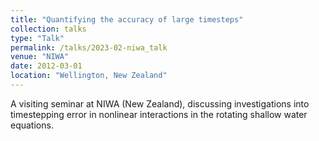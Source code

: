 ```yaml
---
title: "Quantifying the accuracy of large timesteps"
collection: talks
type: "Talk"
permalink: /talks/2023-02-niwa_talk
venue: "NIWA"
date: 2012-03-01
location: "Wellington, New Zealand"
---
```


A visiting seminar at NIWA (New Zealand), discussing investigations into timestepping error in nonlinear interactions in the rotating shallow water equations.
